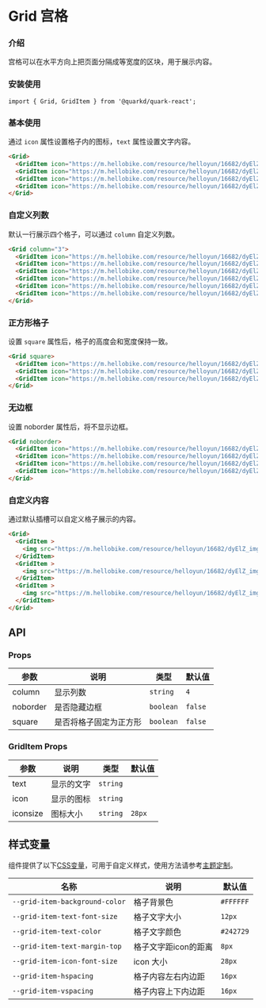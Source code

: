 # Grid 宫格

### 介绍

宫格可以在水平方向上把页面分隔成等宽度的区块，用于展示内容。

### 安装使用

```tsx
import { Grid, GridItem } from '@quarkd/quark-react';
```

### 基本使用
通过 `icon` 属性设置格子内的图标，`text` 属性设置文字内容。
```html
<Grid>
  <GridItem icon="https://m.hellobike.com/resource/helloyun/16682/dyElZ_img.png" text="文字" />
  <GridItem icon="https://m.hellobike.com/resource/helloyun/16682/dyElZ_img.png" text="文字" />
  <GridItem icon="https://m.hellobike.com/resource/helloyun/16682/dyElZ_img.png" text="文字" />
  <GridItem icon="https://m.hellobike.com/resource/helloyun/16682/dyElZ_img.png" text="文字" />
</Grid>
```

### 自定义列数
默认一行展示四个格子，可以通过 `column` 自定义列数。

```html
<Grid column="3">
  <GridItem icon="https://m.hellobike.com/resource/helloyun/16682/dyElZ_img.png" text="文字" />
  <GridItem icon="https://m.hellobike.com/resource/helloyun/16682/dyElZ_img.png" text="文字" />
  <GridItem icon="https://m.hellobike.com/resource/helloyun/16682/dyElZ_img.png" text="文字" />
  <GridItem icon="https://m.hellobike.com/resource/helloyun/16682/dyElZ_img.png" text="文字" />
  <GridItem icon="https://m.hellobike.com/resource/helloyun/16682/dyElZ_img.png" text="文字" />
  <GridItem icon="https://m.hellobike.com/resource/helloyun/16682/dyElZ_img.png" text="文字" />
</Grid>
```

### 正方形格子
设置 `square` 属性后，格子的高度会和宽度保持一致。

```html
<Grid square>
  <GridItem icon="https://m.hellobike.com/resource/helloyun/16682/dyElZ_img.png" text="文字" />
  <GridItem icon="https://m.hellobike.com/resource/helloyun/16682/dyElZ_img.png" text="文字" />
  <GridItem icon="https://m.hellobike.com/resource/helloyun/16682/dyElZ_img.png" text="文字" />
</Grid>
```

### 无边框
设置 noborder 属性后，将不显示边框。

```html
<Grid noborder>
  <GridItem icon="https://m.hellobike.com/resource/helloyun/16682/dyElZ_img.png" text="文字" />
  <GridItem icon="https://m.hellobike.com/resource/helloyun/16682/dyElZ_img.png" text="文字" />
  <GridItem icon="https://m.hellobike.com/resource/helloyun/16682/dyElZ_img.png" text="文字" />
  <GridItem icon="https://m.hellobike.com/resource/helloyun/16682/dyElZ_img.png" text="文字" />
</Grid>
```
### 自定义内容
通过默认插槽可以自定义格子展示的内容。

```html
<Grid>
  <GridItem >
    <img src="https://m.hellobike.com/resource/helloyun/16682/dyElZ_img.png" style="width: 40px;"/>
  </GridItem>
  <GridItem >
    <img src="https://m.hellobike.com/resource/helloyun/16682/dyElZ_img.png" style="width: 40px;"/>
  </GridItem>
  <GridItem >
    <img src="https://m.hellobike.com/resource/helloyun/16682/dyElZ_img.png" style="width: 40px;"/>
  </GridItem>
</Grid>
```

## API
### Props

| 参数         | 说明                               | 类型   | 默认值           |
|--------------|----------------------------------|--------|-----------------|
| column         | 显示列数 | `string` | `4`         |
| noborder       | 是否隐藏边框                |`boolean`| `false`        |
| square          | 是否将格子固定为正方形                       |`boolean` | `false`            |

### GridItem Props

| 参数         | 说明                               | 类型   | 默认值           |
|--------------|----------------------------------|--------|-----------------|
| text         | 显示的文字 | `string` |          |
| icon       | 显示的图标                |`string`|         |
| iconsize          | 图标大小                       |`string` | `28px`            |


## 样式变量

组件提供了以下[CSS变量](https://developer.mozilla.org/zh-CN/docs/Web/CSS/Using_CSS_custom_properties)，可用于自定义样式，使用方法请参考[主题定制](#/zh-CN/guide/theme)。

| 名称                    | 说明                | 默认值          | 
| -----------------------| --------------------| ---------------|
| `--grid-item-background-color`     | 格子背景色        | `#FFFFFF`        |      
| `--grid-item-text-font-size`     | 格子文字大小           | `12px`        |     
| `--grid-item-text-color` | 格子文字颜色   | `#242729`            |     
| `--grid-item-text-margin-top`    | 格子文字距icon的距离   | `8px`           |     
| `--grid-item-icon-font-size`      | icon 大小        | `28px`         |     
| `--grid-item-hspacing`    | 格子内容左右内边距        | `16px`            |     
| `--grid-item-vspacing`       | 格子内容上下内边距     | `16px`            |     
